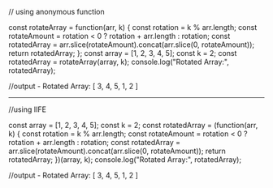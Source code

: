 // using anonymous function

const rotateArray = function(arr, k) {
    const rotation = k % arr.length;
    const rotateAmount = rotation < 0 ? rotation + arr.length : rotation;
    const rotatedArray = arr.slice(rotateAmount).concat(arr.slice(0, rotateAmount));
    return rotatedArray;
};
const array = [1, 2, 3, 4, 5];
const k = 2;
const rotatedArray = rotateArray(array, k);
console.log("Rotated Array:", rotatedArray);

//output - Rotated Array: [ 3, 4, 5, 1, 2 ]

-------------------------------------------------------------------

//using IIFE 

const array = [1, 2, 3, 4, 5];
const k = 2;
const rotatedArray = (function(arr, k) {
    const rotation = k % arr.length;
    const rotateAmount = rotation < 0 ? rotation + arr.length : rotation;
    const rotatedArray = arr.slice(rotateAmount).concat(arr.slice(0, rotateAmount));
    return rotatedArray;
})(array, k);
console.log("Rotated Array:", rotatedArray);

//output - Rotated Array: [ 3, 4, 5, 1, 2 ]